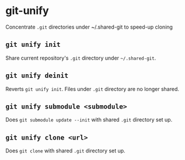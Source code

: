 git-unify
=========

Concentrate `.git` directories under ~/.shared-git to speed-up cloning

## `git unify init`

Share current repository's `.git` directory under `~/.shared-git`.

## `git unify deinit`

Reverts `git unify init`. Files under `.git` directory are no longer shared.

## `git unify submodule <submodule>`

Does `git submodule update --init` with shared `.git` directory set up.

## `git unify clone <url>`

Does `git clone` with shared `.git` directory set up.
